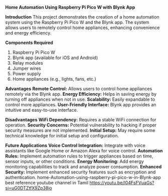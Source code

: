 **Home Automation Using Raspberry Pi Pico W with Blynk App**

**Introduction**
This project demonstrates the creation of a home automation system using the Raspberry Pi Pico W and the Blynk app. The system allows users to remotely control home appliances, enhancing convenience and energy efficiency.

**Components Required**
1) Raspberry Pi Pico W
2) Blynk app (available for iOS and Android)
3) Relay modules
4) Jumper wires
5) Power supply
6) Home appliances (e.g., lights, fans, etc.)

**Advantages**
**Remote Control:** Allows users to control home appliances remotely via the Blynk app.
**Energy Efficiency:** Helps in saving energy by turning off appliances when not in use.
**Scalability:** Easily expandable to control more appliances.
**User-Friendly Interface:** Blynk app provides an intuitive and easy-to-use interface.

**Disadvantages**
**WiFi Dependency:** Requires a stable WiFi connection for operation.
**Security Concerns:** Potential vulnerability to hacking if proper security measures are not implemented.
**Initial Setup:** May require some technical knowledge for initial setup and configuration.

**Future Applications**
**Voice Control Integration:** Integrate with voice assistants like Google Home or Amazon Alexa for voice control.
**Automation Rules:** Implement automation rules to trigger appliances based on time, sensor inputs, or other conditions.
**Energy Monitoring:** Add energy monitoring capabilities to track and analyze power consumption.
**Enhanced Security:** Implement enhanced security features such as encryption and authentication.
home-Automation-using-raspberry-pi-pico-w-in-Blynk-app best reference youtube channel in Tamil https://youtu.be/l04FsFVuaGs?si=uG0DTZtfX9Zp38jo
